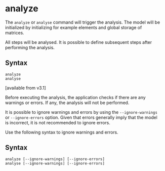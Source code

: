 # analyze

The `analyze` or `analyse` command will trigger the analysis. The model will be initialized by initializing for example
elements and global storage of matrices.

All steps will be analysed. It is possible to define subsequent steps after performing the analysis.

## Syntax

```
analyze
analyse
```

[available from v3.1]

Before executing the analysis, the application checks if there are any warnings or errors.
If any, the analysis will not be performed.

It is possible to ignore warnings and errors by using the `--ignore-warnings` or `--ignore-errors` option.
Given that errors generally imply that the model is incorrect, it is not recommended to ignore errors.

Use the following syntax to ignore warnings and errors.

## Syntax

```
analyze [--ignore-warnings] [--ignore-errors]
analyse [--ignore-warnings] [--ignore-errors]
```
